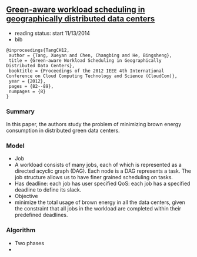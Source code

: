 ## [Green-aware workload scheduling in geographically distributed data centers](http://dl.acm.org/citation.cfm?id=2469301)

- reading status: start 11/13/2014
- bib
```
@inproceedings{TangCH12,
 author = {Tang, Xueyan and Chen, Changbing and He, Bingsheng},
 title = {Green-aware Workload Scheduling in Geographically Distributed Data Centers},
 booktitle = {Proceedings of the 2012 IEEE 4th International Conference on Cloud Computing Technology and Science (CloudCom)},
 year = {2012},
 pages = {82--89},
 numpages = {8}
} 
```

### Summary
In this paper, the authors study the problem of minimizing brown energy consumption in distributed green data centers. 


### Model
- Job
 - A workload consists of many jobs, each of which is represented as a directed acyclic graph (DAG). Each node is a DAG represents a task. The job structure allows us to have finer grained scheduling on tasks.
 - Has deadline: each job has user specified QoS: each job has a specified deadline to define its slack.
- Objective
 - minimize the total usage of brown energy in all the data centers, given the constraint that all jobs in the workload are completed within their predefined deadlines.
 

### Algorithm
- Two phases
 - 
